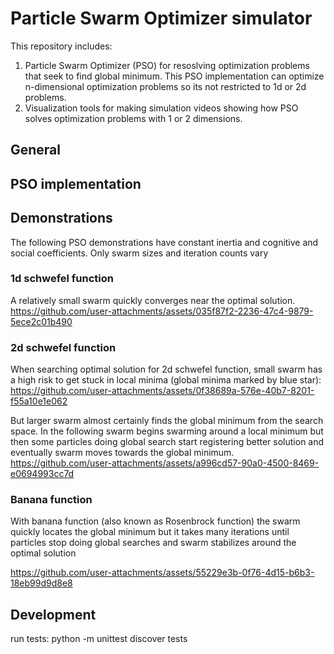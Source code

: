 ﻿# Particle Swarm Optimizer simulator

This repository includes:

1. Particle Swarm Optimizer (PSO) for resoslving optimization problems that seek to find global minimum. This PSO implementation can optimize n-dimensional optimization problems so its not restricted to 1d or 2d problems.
2. Visualization tools for making simulation videos showing how PSO solves optimization problems with 1 or 2 dimensions.

## General

## PSO implementation

## Demonstrations

The following PSO demonstrations have constant inertia and cognitive and social coefficients. Only swarm sizes and iteration counts vary

### 1d schwefel function

A relatively small swarm quickly converges near the optimal solution.
https://github.com/user-attachments/assets/035f87f2-2236-47c4-9879-5ece2c01b490

### 2d schwefel function

When searching optimal solution for 2d schwefel function, small swarm has a high risk to get stuck in local minima (global minima marked by blue star):
https://github.com/user-attachments/assets/0f38689a-576e-40b7-8201-f55a10e1e062

But larger swarm almost certainly finds the global minimum from the search space. In the following swarm begins swarming around a local minimum but then some particles doing global search start registering better solution and eventually swarm moves towards the global minimum.
https://github.com/user-attachments/assets/a996cd57-90a0-4500-8469-e0694993cc7d

### Banana function

With banana function (also known as Rosenbrock function) the swarm quickly locates the global minimum but it takes many iterations until particles stop doing global searches and swarm stabilizes around the optimal solution

https://github.com/user-attachments/assets/55229e3b-0f76-4d15-b6b3-18eb99d9d8e8

## Development

run tests:
python -m unittest discover tests
